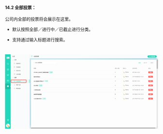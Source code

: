 #### 14.2 全部投票：

公司内全部的投票将会展示在这里。
* 默认按照全部／进行中／已截止进行分类。

* 支持通过输入标题进行搜索。

# ![](/assets/14.2全部投票.png)



